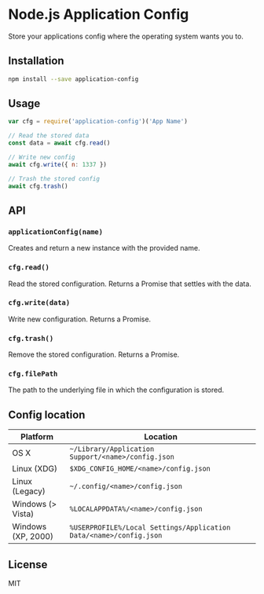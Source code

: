 # Node.js Application Config

Store your applications config where the operating system wants you to.

## Installation

```sh
npm install --save application-config
```

## Usage

```js
var cfg = require('application-config')('App Name')

// Read the stored data
const data = await cfg.read()

// Write new config
await cfg.write({ n: 1337 })

// Trash the stored config
await cfg.trash()
```

## API

### `applicationConfig(name)`

Creates and return a new instance with the provided name.

### `cfg.read()`

Read the stored configuration. Returns a Promise that settles with the data.

### `cfg.write(data)`

Write new configuration. Returns a Promise.

### `cfg.trash()`

Remove the stored configuration. Returns a Promise.

### `cfg.filePath`

The path to the underlying file in which the configuration is stored.

## Config location

Platform | Location
--- | ---
OS X | `~/Library/Application Support/<name>/config.json`
Linux (XDG) | `$XDG_CONFIG_HOME/<name>/config.json`
Linux (Legacy) | `~/.config/<name>/config.json`
Windows (> Vista) | `%LOCALAPPDATA%/<name>/config.json`
Windows (XP, 2000) | `%USERPROFILE%/Local Settings/Application Data/<name>/config.json`

## License

MIT
